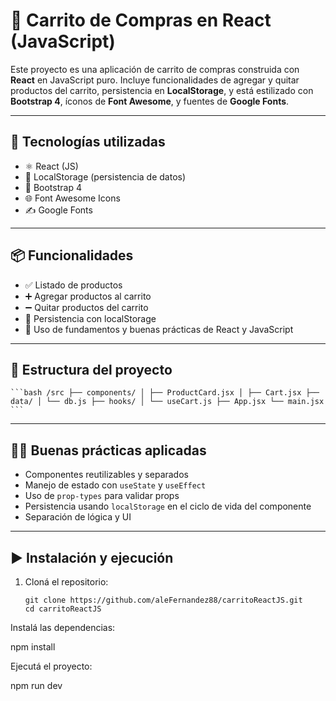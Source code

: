 # 🛒 Carrito de Compras en React (JavaScript)

Este proyecto es una aplicación de carrito de compras construida con **React** en JavaScript puro. Incluye funcionalidades de agregar y quitar productos del carrito, persistencia en **LocalStorage**, y está estilizado con **Bootstrap 4**, íconos de **Font Awesome**, y fuentes de **Google Fonts**.

---

## 🚀 Tecnologías utilizadas

- ⚛️ React (JS)
- 💾 LocalStorage (persistencia de datos)
- 🎨 Bootstrap 4
- 🌐 Font Awesome Icons
- ✍️ Google Fonts

---

## 📦 Funcionalidades

- ✅ Listado de productos
- ➕ Agregar productos al carrito
- ➖ Quitar productos del carrito
- 💾 Persistencia con localStorage
- 🧠 Uso de fundamentos y buenas prácticas de React y JavaScript

---

## 📁 Estructura del proyecto

<pre><code>```bash /src ├── components/ │ ├── ProductCard.jsx │ ├── Cart.jsx ├── data/ │ └── db.js ├── hooks/ │ └── useCart.js ├── App.jsx └── main.jsx ```</code></pre>

---

## 🧑‍💻 Buenas prácticas aplicadas

- Componentes reutilizables y separados
- Manejo de estado con `useState` y `useEffect`
- Uso de `prop-types` para validar props
- Persistencia usando `localStorage` en el ciclo de vida del componente
- Separación de lógica y UI

---

## ▶️ Instalación y ejecución

1. Cloná el repositorio:
   ```
   git clone https://github.com/aleFernandez88/carritoReactJS.git
   cd carritoReactJS
   ```

Instalá las dependencias:

npm install

Ejecutá el proyecto:

npm run dev
